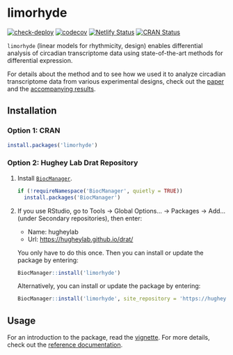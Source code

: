 # limorhyde

[![check-deploy](https://github.com/hugheylab/limorhyde/workflows/check-deploy/badge.svg)](https://github.com/hugheylab/limorhyde/actions)
[![codecov](https://codecov.io/gh/hugheylab/limorhyde/branch/master/graph/badge.svg)](https://codecov.io/gh/hugheylab/limorhyde)
[![Netlify Status](https://api.netlify.com/api/v1/badges/9dadf5b9-fac4-48d0-a8db-507efdaa33fa/deploy-status)](https://app.netlify.com/sites/frosty-golick-5f7dd0/deploys)
[![CRAN Status](https://www.r-pkg.org/badges/version/limorhyde)](https://cran.r-project.org/package=limorhyde)

`limorhyde` (linear models for rhythmicity, design) enables differential analysis of circadian transcriptome data using state-of-the-art methods for differential expression.

For details about the method and to see how we used it to analyze circadian transcriptome data from various experimental designs, check out the [paper](https://doi.org/10.1177/0748730418813785) and the [accompanying results](https://doi.org/10.6084/m9.figshare.5945569).

## Installation

### Option 1: CRAN

```r
install.packages('limorhyde')
```

### Option 2: Hughey Lab Drat Repository

1. Install [`BiocManager`](https://cran.r-project.org/package=BiocManager).

    ```r
    if (!requireNamespace('BiocManager', quietly = TRUE))
      install.packages('BiocManager')
    ```

1. If you use RStudio, go to Tools → Global Options... → Packages → Add... (under Secondary repositories), then enter:

    - Name: hugheylab
    - Url: https://hugheylab.github.io/drat/

    You only have to do this once. Then you can install or update the package by entering:

    ```r
    BiocManager::install('limorhyde')
    ```

    Alternatively, you can install or update the package by entering:

    ```r
    BiocManager::install('limorhyde', site_repository = 'https://hugheylab.github.io/drat/')
    ```

## Usage

For an introduction to the package, read the [vignette](https://limorhyde.hugheylab.org/articles/introduction.html). For more details, check out the [reference documentation](https://limorhyde.hugheylab.org/reference/index.html).
